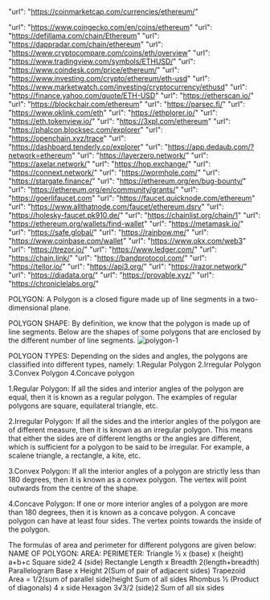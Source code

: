 "url": "https://coinmarketcap.com/currencies/ethereum/"

"url": "https://www.coingecko.com/en/coins/ethereum"
"url": "https://defillama.com/chain/Ethereum"
"url": "https://dappradar.com/chain/ethereum"
"url": "https://www.cryptocompare.com/coins/eth/overview"
"url": "https://www.tradingview.com/symbols/ETHUSD/"
"url": "https://www.coindesk.com/price/ethereum/"
"url": "https://www.investing.com/crypto/ethereum/eth-usd"
"url": "https://www.marketwatch.com/investing/cryptocurrency/ethusd"
"url": "https://finance.yahoo.com/quote/ETH-USD"
"url": "https://etherscan.io/"
"url": "https://blockchair.com/ethereum"
"url": "https://parsec.fi/"
"url": "https://www.oklink.com/eth"
"url": "https://ethplorer.io/"
"url": "https://eth.tokenview.io/"
"url": "https://3xpl.com/ethereum"
"url": "https://phalcon.blocksec.com/explorer"
"url": "https://openchain.xyz/trace"
"url": "https://dashboard.tenderly.co/explorer"
"url": "https://app.dedaub.com/?network=ethereum"
"url": "https://layerzero.network/"
"url": "https://axelar.network/"
"url": "https://hop.exchange/"
"url": "https://connext.network/"
"url": "https://wormhole.com/"
"url": "https://stargate.finance/"
"url": "https://ethereum.org/en/bug-bounty/"
"url": "https://ethereum.org/en/community/grants/"
"url": "https://goerlifaucet.com"
"url": "https://faucet.quicknode.com/ethereum"
"url": "https://www.allthatnode.com/faucet/ethereum.dsrv"
"url": "https://holesky-faucet.pk910.de/"
"url": "https://chainlist.org/chain/1"
"url": "https://ethereum.org/wallets/find-wallet"
"url": "https://metamask.io/"
"url": "https://safe.global/"
"url": "https://rainbow.me/"
"url": "https://www.coinbase.com/wallet"
"url": "https://www.okx.com/web3"
"url": "https://trezor.io/"
"url": "https://www.ledger.com/"
"url": "https://chain.link/"
"url": "https://bandprotocol.com/"
"url": "https://tellor.io/"
"url": "https://api3.org/"
"url": "https://razor.network/"
"url": "https://diadata.org/"
"url": "https://provable.xyz/"
"url": "https://chroniclelabs.org/"


POLYGON:
A Polygon is a closed figure made up of line segments in a two-dimensional plane. 

POLYGON SHAPE:
By definition, we know that the polygon is made up of line segments. Below are the shapes of some polygons that are enclosed by the different number of line segments.
![polygon-1](https://github.com/summaiyashabreen388/polygon.json/assets/160031227/1b2bd57f-7bff-4be2-82d1-40083e8f15f7)

POLYGON TYPES:
Depending on the sides and angles, the polygons are classified into different types, namely:
1.Regular Polygon
2.Irregular Polygon
3.Convex Polygon
4.Concave polygon

1.Regular Polygon:
If all the sides and interior angles of the polygon are equal, then it is known as a regular polygon. The examples of regular polygons are square, equilateral triangle, etc.

2.Irregular Polygon:
If all the sides and the interior angles of the polygon are of different measure, then it is known as an irregular polygon. This means that either the sides are of different lengths or the angles are different, which is sufficient for a polygon to be said to be irregular. For example, a scalene triangle, a rectangle, a kite, etc.

3.Convex Polygon:
If all the interior angles of a polygon are strictly less than 180 degrees, then it is known as a convex polygon. The vertex will point outwards from the centre of the shape.

4.Concave Polygon:
If one or more interior angles of a polygon are more than 180 degrees, then it is known as a concave polygon. A concave polygon can have at least four sides. The vertex points towards the inside of the polygon.

The formulas of area and perimeter for different polygons are given below:
NAME OF POLYGON:          AREA:	                                       PERIMETER:
Triangle         	        ½ x (base) x (height)	                       a+b+c
Square	                  side2	                                       4 (side)
Rectangle	                Length x Breadth	                           2(length+breadth)
Parallelogram	            Base x Height	                               2(Sum of pair of adjacent sides)
Trapezoid	                Area = 1/2(sum of parallel side)height       Sum of all sides
Rhombus            	      ½ (Product of diagonals)	                   4 x side
Hexagon	                  3√3/2 (side)2	                               Sum of all six sides
